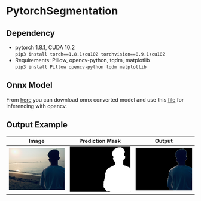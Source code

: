 # PytorchSegmentation


## Dependency 
- pytorch 1.8.1, CUDA 10.2 <br> `pip3 install torch==1.8.1+cu102 torchvision==0.9.1+cu102` 
- Requirements: Pillow, opencv-python, tqdm, matplotlib <br> `pip3 install Pillow opencv-python tqdm matplotlib` 


## Onnx Model
From [here](https://drive.google.com/drive/folders/15VQZVkfNaAGdoFVUabpdWid6aUw_i7d_?usp=sharing) you can download onnx converted model and use this [file](https://github.com/sartaj0/PytorchSegmentation/blob/main/inferenceOnnx.py) for inferencing with opencv. 


## Output Example
| Image | Prediction Mask | Output |
| --- | --- | --- |
|<img src="./images/IMG_6598.JPG" width="250" title="failure cases"> | <img src="./images/mask_IMG_6598.JPG"  width="250" title="failure cases"> | <img src="./images/output_IMG_6598.JPG"  width="250" title="failure cases"> |